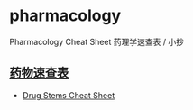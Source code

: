 # pharmacology
Pharmacology Cheat Sheet 药理学速查表 / 小抄

## [药物速查表](drugs-zh.md)
* [Drug Stems Cheat Sheet](drugs.md)
